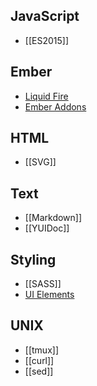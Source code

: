 ## JavaScript

* [[ES2015]]

## Ember

* [Liquid Fire](Liquid-Fire)
* [Ember Addons](Ember-Addons)

## HTML

* [[SVG]]

## Text

* [[Markdown]]
* [[YUIDoc]]

## Styling

* [[SASS]]
* [UI Elements](UI-Elements)

## UNIX

* [[tmux]]
* [[curl]]
* [[sed]]
